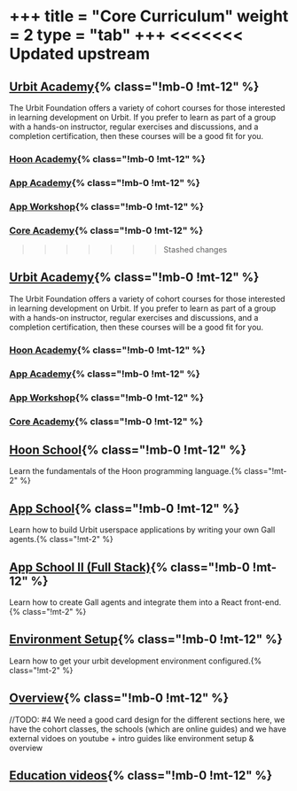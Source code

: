 +++
title = "Core Curriculum"
weight = 2
type = "tab"
+++
<<<<<<< Updated upstream
=======
## [Urbit Academy](/courses/classes){% class="!mb-0 !mt-12" %}
The Urbit Foundation offers a variety of cohort courses for those interested in learning development on Urbit. If you prefer to learn as part of a group with a hands-on instructor, regular exercises and discussions, and a completion certification, then these courses will be a good fit for you.

### [Hoon Academy](/courses/academy/ha){% class="!mb-0 !mt-12" %}

### [App Academy](/courses/academy/aa){% class="!mb-0 !mt-12" %}

### [App Workshop](/courses/academy/aw){% class="!mb-0 !mt-12" %}

### [Core Academy](/courses/academy/ca){% class="!mb-0 !mt-12" %}

>>>>>>> Stashed changes

## [Urbit Academy](/courses/classes){% class="!mb-0 !mt-12" %}
The Urbit Foundation offers a variety of cohort courses for those interested in learning development on Urbit. If you prefer to learn as part of a group with a hands-on instructor, regular exercises and discussions, and a completion certification, then these courses will be a good fit for you.

### [Hoon Academy](/courses/academy/ha){% class="!mb-0 !mt-12" %}

### [App Academy](/courses/academy/aa){% class="!mb-0 !mt-12" %}

### [App Workshop](/courses/academy/aw){% class="!mb-0 !mt-12" %}

### [Core Academy](/courses/academy/ca){% class="!mb-0 !mt-12" %}


## [Hoon School](/courses/hoon-school){% class="!mb-0 !mt-12" %}

Learn the fundamentals of the Hoon programming language.{% class="!mt-2" %}

## [App School](/courses/app-school){% class="!mb-0 !mt-12" %}

Learn how to build Urbit userspace applications by writing your own Gall agents.{% class="!mt-2" %}

## [App School II (Full Stack)](/courses/app-school-full-stack){% class="!mb-0 !mt-12" %}

Learn how to create Gall agents and integrate them into a React front-end.{% class="!mt-2" %}

## [Environment Setup](/courses/environment){% class="!mb-0 !mt-12" %}

Learn how to get your urbit development environment configured.{% class="!mt-2" %}

## [Overview](/courses/overview){% class="!mb-0 !mt-12" %}

//TODO: #4 We need a good card design for the different sections here, we have the cohort classes, the schools (which are online guides) and we have external vidoes on youtube + intro guides like environment setup & overview
## [Education videos](https://www.youtube.com/@urbiteducation){% class="!mb-0 !mt-12" %}